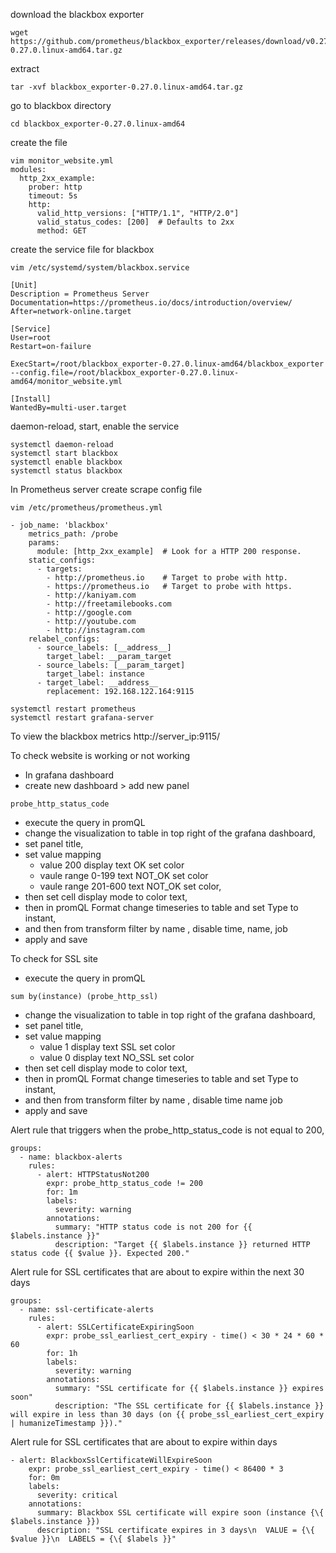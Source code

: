 download the blackbox exporter
```
wget https://github.com/prometheus/blackbox_exporter/releases/download/v0.27.0/blackbox_exporter-0.27.0.linux-amd64.tar.gz
```
extract
```
tar -xvf blackbox_exporter-0.27.0.linux-amd64.tar.gz
```
go to blackbox directory
```
cd blackbox_exporter-0.27.0.linux-amd64
```
create the file
```
vim monitor_website.yml
modules:
  http_2xx_example:
    prober: http
    timeout: 5s
    http:
      valid_http_versions: ["HTTP/1.1", "HTTP/2.0"]
      valid_status_codes: [200]  # Defaults to 2xx
      method: GET
```
create the service file for blackbox 
```
vim /etc/systemd/system/blackbox.service
```
```
[Unit]
Description = Prometheus Server
Documentation=https://prometheus.io/docs/introduction/overview/
After=network-online.target

[Service]
User=root
Restart=on-failure

ExecStart=/root/blackbox_exporter-0.27.0.linux-amd64/blackbox_exporter --config.file=/root/blackbox_exporter-0.27.0.linux-amd64/monitor_website.yml

[Install]
WantedBy=multi-user.target
```
daemon-reload, start, enable the service
```
systemctl daemon-reload
systemctl start blackbox
systemctl enable blackbox
systemctl status blackbox
```

In Prometheus server
create scrape config file
```
vim /etc/prometheus/prometheus.yml
```
```
- job_name: 'blackbox'
    metrics_path: /probe
    params:
      module: [http_2xx_example]  # Look for a HTTP 200 response.
    static_configs:
      - targets:
        - http://prometheus.io    # Target to probe with http.
        - https://prometheus.io   # Target to probe with https.
        - http://kaniyam.com
        - http://freetamilebooks.com
        - http://google.com
        - http://youtube.com
        - http://instagram.com
    relabel_configs:
      - source_labels: [__address__]
        target_label: __param_target
      - source_labels: [__param_target]
        target_label: instance
      - target_label: __address__
        replacement: 192.168.122.164:9115
```
```
systemctl restart prometheus
systemctl restart grafana-server        
```
To view the blackbox metrics
http://server_ip:9115/

To check website is working or not working
- In grafana dashboard
- create new dashboard > add new panel
```
probe_http_status_code
```
- execute the query in promQL
- change the visualization to table in top right of the grafana dashboard,
- set panel title,
- set value mapping 
  - value 200 display text OK set color
  - vaule range 0-199 text NOT_OK set color
  - vaule range 201-600 text NOT_OK set color,
- then set cell display mode to color text,
- then in promQL Format change timeseries to table and set Type to instant,
- and then from transform filter by name , disable time, name, job
- apply and save

To check for SSL site
- execute the query in promQL
```
sum by(instance) (probe_http_ssl)
```
- change the visualization to table in top right of the grafana dashboard,
- set panel title,
- set value mapping 
  - value 1 display text SSL set color
  - value 0 display text NO_SSL set color
- then set cell display mode to color text,
- then in promQL Format change timeseries to table and set Type to instant,
- and then from transform filter by name , disable time name job
- apply and save


Alert rule that triggers when the probe_http_status_code is not equal to 200,
```
groups:
  - name: blackbox-alerts
    rules:
      - alert: HTTPStatusNot200
        expr: probe_http_status_code != 200
        for: 1m
        labels:
          severity: warning
        annotations:
          summary: "HTTP status code is not 200 for {{ $labels.instance }}"
          description: "Target {{ $labels.instance }} returned HTTP status code {{ $value }}. Expected 200."
```
Alert rule for SSL certificates that are about to expire within the next 30 days
```
groups:
  - name: ssl-certificate-alerts
    rules:
      - alert: SSLCertificateExpiringSoon
        expr: probe_ssl_earliest_cert_expiry - time() < 30 * 24 * 60 * 60
        for: 1h
        labels:
          severity: warning
        annotations:
          summary: "SSL certificate for {{ $labels.instance }} expires soon"
          description: "The SSL certificate for {{ $labels.instance }} will expire in less than 30 days (on {{ probe_ssl_earliest_cert_expiry | humanizeTimestamp }})."
```
Alert rule for SSL certificates that are about to expire within days
```
- alert: BlackboxSslCertificateWillExpireSoon
    expr: probe_ssl_earliest_cert_expiry - time() < 86400 * 3
    for: 0m
    labels:
      severity: critical
    annotations:
      summary: Blackbox SSL certificate will expire soon (instance {\{ $labels.instance }})
      description: "SSL certificate expires in 3 days\n  VALUE = {\{ $value }}\n  LABELS = {\{ $labels }}"
```



